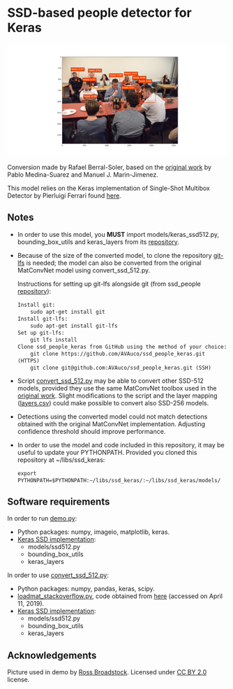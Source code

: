 SSD-based people detector for Keras
===================================
![detections](https://github.com/AVAuco/ssd_people_keras/blob/master/sample_detections.png)

Conversion made by Rafael Berral-Soler, based on the [original work](https://github.com/AVAuco/ssd_people) by Pablo Medina-Suarez and Manuel J. Marin-Jimenez.

This model relies on the Keras implementation of Single-Shot Multibox Detector by Pierluigi Ferrari found [here](https://github.com/pierluigiferrari/ssd_keras).

## Notes
* In order to use this model, you **MUST** import models/keras_ssd512.py, bounding_box_utils and keras_layers from its [repository](https://github.com/pierluigiferrari/ssd_keras).
* Because of the size of the converted model, to clone the repository [git-lfs](https://git-lfs.github.com/) is needed; the model can also be converted from the original MatConvNet model using convert_ssd_512.py. 
  
  Instructions for setting up git-lfs alongside git (from ssd_people [repository](https://github.com/AVAuco/ssd_people)):
  
  ```
  Install git:     
      sudo apt-get install git
  Install git-lfs:
      sudo apt-get install git-lfs
  Set up git-lfs:
      git lfs install
  Clone ssd_people_keras from GitHub using the method of your choice: 
      git clone https://github.com/AVAuco/ssd_people_keras.git (HTTPS)
      git clone git@github.com:AVAuco/ssd_people_keras.git (SSH)
  ```
* Script [convert_ssd_512.py](https://github.com/AVAuco/ssd_people_keras/blob/master/convert_ssd_512.py) may be able to convert other SSD-512 models, provided they use the same MatConvNet toolbox used in the [original work](https://github.com/AVAuco/ssd_people). Slight modifications to the script and the layer mapping ([layers.csv](https://github.com/AVAuco/ssd_people_keras/blob/master/layers.csv)) could make possible to convert also SSD-256 models.
* Detections using the converted model could not match detections obtained with the original MatConvNet implementation. Adjusting confidence threshold should improve performance.
* In order to use the model and code included in this repository, it may be useful to update your PYTHONPATH. Provided you cloned this repository at ~/libs/ssd_keras:

  ```
  export PYTHONPATH=$PYTHONPATH:~/libs/ssd_keras/:~/libs/ssd_keras/models/
  ```

## Software requirements
In order to run [demo.py](https://github.com/AVAuco/ssd_people_keras/blob/master/demo.py):
* Python packages: numpy, imageio, matplotlib, keras.
* [Keras SSD implementation](https://github.com/pierluigiferrari/ssd_keras):
  * models/ssd512.py
  * bounding_box_utils
  * keras_layers

In order to use [convert_ssd_512.py](https://github.com/AVAuco/ssd_people_keras/blob/master/convert_ssd_512.py):
* Python packages: numpy, pandas, keras, scipy.
* [loadmat_stackoverflow.py](https://github.com/AVAuco/ssd_people_keras/blob/master/loadmat_stackoverflow.py), code obtained from [here](https://stackoverflow.com/a/8832212) (accessed on April 11, 2019).
* [Keras SSD implementation](https://github.com/pierluigiferrari/ssd_keras):
  * models/ssd512.py
  * bounding_box_utils
  * keras_layers

## Acknowledgements
Picture used in demo by [Ross Broadstock](https://www.flickr.com/people/figurepainting/). Licensed under [CC BY 2.0](https://creativecommons.org/licenses/by/2.0/) license.
